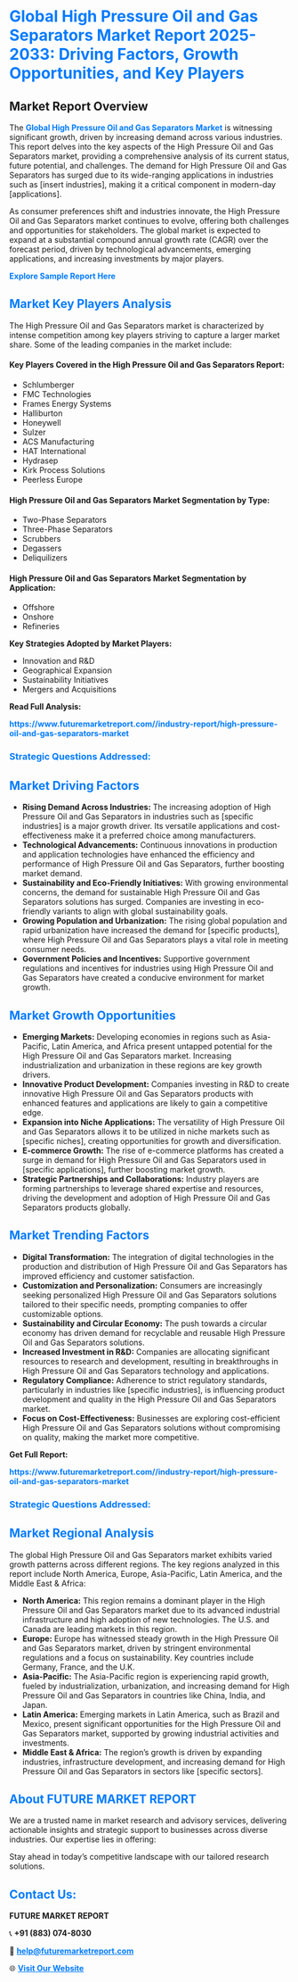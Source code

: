 <h1 style="color: #007BFF;">Global High Pressure Oil and Gas Separators Market Report 2025-2033: Driving Factors, Growth Opportunities, and Key Players</h1>

<section id="overview">
<h2>Market Report Overview</h2>
<p>The <a href="https://www.futuremarketreport.com//industry-report/high-pressure-oil-and-gas-separators-market" style="color: #007BFF; text-decoration: none;"><strong>Global High Pressure Oil and Gas Separators Market</strong></a> is witnessing significant growth, driven by increasing demand across various industries. This report delves into the key aspects of the High Pressure Oil and Gas Separators market, providing a comprehensive analysis of its current status, future potential, and challenges. The demand for High Pressure Oil and Gas Separators has surged due to its wide-ranging applications in industries such as [insert industries], making it a critical component in modern-day [applications].</p>
<p>As consumer preferences shift and industries innovate, the High Pressure Oil and Gas Separators market continues to evolve, offering both challenges and opportunities for stakeholders. The global market is expected to expand at a substantial compound annual growth rate (CAGR) over the forecast period, driven by technological advancements, emerging applications, and increasing investments by major players.</p>
</section>

<section id="overview">
<p><a href="https://www.futuremarketreport.com//request-sample/reportId=83071" style="color: #007BFF; text-decoration: none;"><strong>Explore Sample Report Here</strong></a></p>
</section>

<section id="key-players">
<h2 style="color: #007BFF;">Market Key Players Analysis</h2>
<p>The High Pressure Oil and Gas Separators market is characterized by intense competition among key players striving to capture a larger market share. Some of the leading companies in the market include:</p>
<h4>Key Players Covered in the High Pressure Oil and Gas Separators Report:</h4>
<ul><li>Schlumberger</li><li>FMC Technologies</li><li>Frames Energy Systems</li><li>Halliburton</li><li>Honeywell</li><li>Sulzer</li><li>ACS Manufacturing</li><li>HAT International</li><li>Hydrasep</li><li>Kirk Process Solutions</li><li>Peerless Europe</li></ul>
<h4>High Pressure Oil and Gas Separators Market Segmentation by Type:</h4>
<ul><li>Two-Phase Separators</li><li>Three-Phase Separators</li><li>Scrubbers</li><li>Degassers</li><li>Deliquilizers</li></ul>

<h4>High Pressure Oil and Gas Separators Market Segmentation by Application:</h4>
<ul><li>Offshore</li><li>Onshore</li><li>Refineries</li></ul>
<p><strong>Key Strategies Adopted by Market Players:</strong></p>
<ul>
<li>Innovation and R&D</li>
<li>Geographical Expansion</li>
<li>Sustainability Initiatives</li>
<li>Mergers and Acquisitions</li>
</ul>
</section>

<section>
<p><strong>Read Full Analysis: </strong></p><a href="https://www.futuremarketreport.com//industry-report/high-pressure-oil-and-gas-separators-market" style="color: #007BFF; text-decoration: none;"><strong>https://www.futuremarketreport.com//industry-report/high-pressure-oil-and-gas-separators-market</strong></a>
<h3 style="color: #007BFF;">Strategic Questions Addressed:</h3>
</section>

<section id="driving-factors">
<h2 style="color: #007BFF;">Market Driving Factors</h2>
<ul>
<li><strong>Rising Demand Across Industries:</strong> The increasing adoption of High Pressure Oil and Gas Separators in industries such as [specific industries] is a major growth driver. Its versatile applications and cost-effectiveness make it a preferred choice among manufacturers.</li>
<li><strong>Technological Advancements:</strong> Continuous innovations in production and application technologies have enhanced the efficiency and performance of High Pressure Oil and Gas Separators, further boosting market demand.</li>
<li><strong>Sustainability and Eco-Friendly Initiatives:</strong> With growing environmental concerns, the demand for sustainable High Pressure Oil and Gas Separators solutions has surged. Companies are investing in eco-friendly variants to align with global sustainability goals.</li>
<li><strong>Growing Population and Urbanization:</strong> The rising global population and rapid urbanization have increased the demand for [specific products], where High Pressure Oil and Gas Separators plays a vital role in meeting consumer needs.</li>
<li><strong>Government Policies and Incentives:</strong> Supportive government regulations and incentives for industries using High Pressure Oil and Gas Separators have created a conducive environment for market growth.</li>
</ul>
</section>

<section id="growth-opportunities">
<h2 style="color: #007BFF;">Market Growth Opportunities</h2>
<ul>
<li><strong>Emerging Markets:</strong> Developing economies in regions such as Asia-Pacific, Latin America, and Africa present untapped potential for the High Pressure Oil and Gas Separators market. Increasing industrialization and urbanization in these regions are key growth drivers.</li>
<li><strong>Innovative Product Development:</strong> Companies investing in R&D to create innovative High Pressure Oil and Gas Separators products with enhanced features and applications are likely to gain a competitive edge.</li>
<li><strong>Expansion into Niche Applications:</strong> The versatility of High Pressure Oil and Gas Separators allows it to be utilized in niche markets such as [specific niches], creating opportunities for growth and diversification.</li>
<li><strong>E-commerce Growth:</strong> The rise of e-commerce platforms has created a surge in demand for High Pressure Oil and Gas Separators used in [specific applications], further boosting market growth.</li>
<li><strong>Strategic Partnerships and Collaborations:</strong> Industry players are forming partnerships to leverage shared expertise and resources, driving the development and adoption of High Pressure Oil and Gas Separators products globally.</li>
</ul>
</section>

<section id="trending-factors">
<h2 style="color: #007BFF;">Market Trending Factors</h2>
<ul>
<li><strong>Digital Transformation:</strong> The integration of digital technologies in the production and distribution of High Pressure Oil and Gas Separators has improved efficiency and customer satisfaction.</li>
<li><strong>Customization and Personalization:</strong> Consumers are increasingly seeking personalized High Pressure Oil and Gas Separators solutions tailored to their specific needs, prompting companies to offer customizable options.</li>
<li><strong>Sustainability and Circular Economy:</strong> The push towards a circular economy has driven demand for recyclable and reusable High Pressure Oil and Gas Separators solutions.</li>
<li><strong>Increased Investment in R&D:</strong> Companies are allocating significant resources to research and development, resulting in breakthroughs in High Pressure Oil and Gas Separators technology and applications.</li>
<li><strong>Regulatory Compliance:</strong> Adherence to strict regulatory standards, particularly in industries like [specific industries], is influencing product development and quality in the High Pressure Oil and Gas Separators market.</li>
<li><strong>Focus on Cost-Effectiveness:</strong> Businesses are exploring cost-efficient High Pressure Oil and Gas Separators solutions without compromising on quality, making the market more competitive.</li>
</ul>
</section>

<section>
<p><strong>Get Full Report: </strong></p><a href="https://www.futuremarketreport.com//industry-report/high-pressure-oil-and-gas-separators-market" style="color: #007BFF; text-decoration: none;"><strong>https://www.futuremarketreport.com//industry-report/high-pressure-oil-and-gas-separators-market</strong></a>
<h3 style="color: #007BFF;">Strategic Questions Addressed:</h3>
</section>


<section id="regional-analysis">
<h2 style="color: #007BFF;">Market Regional Analysis</h2>
<p>The global High Pressure Oil and Gas Separators market exhibits varied growth patterns across different regions. The key regions analyzed in this report include North America, Europe, Asia-Pacific, Latin America, and the Middle East & Africa:</p>
<ul>
<li><strong>North America:</strong> This region remains a dominant player in the High Pressure Oil and Gas Separators market due to its advanced industrial infrastructure and high adoption of new technologies. The U.S. and Canada are leading markets in this region.</li>
<li><strong>Europe:</strong> Europe has witnessed steady growth in the High Pressure Oil and Gas Separators market, driven by stringent environmental regulations and a focus on sustainability. Key countries include Germany, France, and the U.K.</li>
<li><strong>Asia-Pacific:</strong> The Asia-Pacific region is experiencing rapid growth, fueled by industrialization, urbanization, and increasing demand for High Pressure Oil and Gas Separators in countries like China, India, and Japan.</li>
<li><strong>Latin America:</strong> Emerging markets in Latin America, such as Brazil and Mexico, present significant opportunities for the High Pressure Oil and Gas Separators market, supported by growing industrial activities and investments.</li>
<li><strong>Middle East & Africa:</strong> The region’s growth is driven by expanding industries, infrastructure development, and increasing demand for High Pressure Oil and Gas Separators in sectors like [specific sectors].</li>
</ul>
</section>

<footer>
<h2 style="color: #007BFF;">About FUTURE MARKET REPORT</h2>
<p>We are a trusted name in market research and advisory services, delivering actionable insights and strategic support to businesses across diverse industries. Our expertise lies in offering:</p>

<p>Stay ahead in today’s competitive landscape with our tailored research solutions.</p>

<h2 style="color: #007BFF;">Contact Us:</h2>
<p><strong>FUTURE MARKET REPORT</strong></p>
<p>📞 <strong>+91 (883) 074-8030</strong></p>
<p>📧 <strong><a href="mailto:help@futuremarketreport.com" style="color: #007BFF;">help@futuremarketreport.com</a></strong></p>
<p>🌐 <strong><a href="https://www.futuremarketreport.com/" style="color: #007BFF;">Visit Our Website</a></strong></p>
</footer>